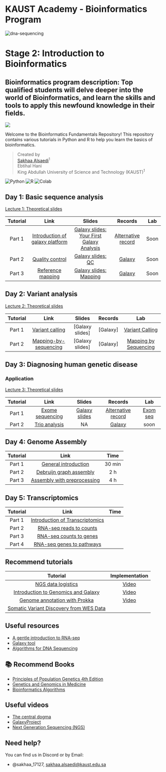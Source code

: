 # KAUST Academy - Bioinformatics Program

![dna-sequencing](https://github.com/galaxyproject/usegalaxy-tools/assets/42935314/6ba37898-31a2-4a1a-855f-ee23b0015dae)

# Stage 2: Introduction to Bioinformatics
## Bioinformatics program description: Top qualified students will delve deeper into the world of Bioinformatics, and learn the skills and tools to apply this newfound knowledge in their fields.


 <img src="https://img.shields.io/badge/License-MIT-yellow.svg" /></a>
 
Welcome to the Bioinformatics Fundamentals Repository! This repository contains various tutorials in Python and R to help you learn the basics of bioinformatics.


> Created by <br>
> [Sakhaa Alsaedi](https://cemse.kaust.edu.sa/cbrc/people/person/sakhaa-alsaedi)<sup>1</sup> <br>
> Ebtihal Hani <br>
> King Abdullah University of Science and Technology (KAUST)<sup>1</sup>

![Python](https://img.shields.io/badge/Python-3776AB?style=for-the-badge&logo=python&logoColor=white)
![R](https://img.shields.io/badge/R-276DC3?style=for-the-badge&logo=r&logoColor=white)
![Colab](https://img.shields.io/badge/Colab-F9AB00?style=for-the-badge&logo=googlecolab&color=525252)


## Day 1: Basic sequence analysis

[Lecture 1: Theoretical slides](https://github.com/Sakhaa-Alsaedi/Bioinformatics-/blob/main/%20Day1_GH_Introduction%20to%20Bioinformatics_Sakhaa.pdf)

|Tutorial| Link | Slides| Records | Lab|
|:---: | :---:  |     :---:      | :---:| :---:|
|Part 1| [Introduction of galaxy platform ](https://training.galaxyproject.org/training-material/topics/introduction/tutorials/galaxy-intro-peaks2genes/tutorial.html)|[Galaxy slides: Your First Galaxy Analysis](https://docs.google.com/presentation/d/1rOGp4o_Dc-QIHS4YT4HizdfXTVhJB1HwPPZkSDuMhig/edit#slide=id.gbc9627d000_0_346)| [Alternative record](https://www.youtube.com/watch?v=1UPCrQxGwcU&list=PLNFLKDpdM3B_3M7i8fQ3rH_sax6rmAsyz)| Soon|
|Part 2| [Quality control](https://training.galaxyproject.org/training-material/topics/sequence-analysis/tutorials/quality-control/tutorial.html)| [Galaxy slides: QC](https://training.galaxyproject.org/training-material/topics/sequence-analysis/tutorials/quality-control/slides.html#1)| [Galaxy](https://www.youtube.com/watch?v=QJRlX2hWDKM)| Soon|
|Part 3| [Reference mapping](https://training.galaxyproject.org/training-material/topics/sequence-analysis/tutorials/mapping/tutorial.html) |[Galaxy slides: Mapping](https://training.galaxyproject.org/training-material/topics/sequence-analysis/tutorials/mapping/slides.html#1)| [Galaxy](https://www.youtube.com/watch?v=1wm-62E2NkY&t=1s)| Soon|


## Day 2: Variant analysis
[Lecture 2: Theoretical slides](https://github.com/Sakhaa-Alsaedi/Bioinformatics-/blob/main/Day2_VC.pdf)

|Tutorial| Link | Slides| Records | Lab|
|:---: | :---:  |     :---:      | :---:| :---:|
|Part 1| [Variant calling](https://training.galaxyproject.org/training-material/topics/variant-analysis/tutorials/dip/tutorial.html)|[Galaxy slides]|[Galaxy]| [Variant Calling](https://usegalaxy.org/u/ebtihal.hani/h/variant-calling)|
|Part 2| [Mapping-by-sequencing](https://training.galaxyproject.org/training-material/topics/variant-analysis/tutorials/mapping-by-sequencing/tutorial.html)|[Galaxy slides]|[Galaxy]| [Mapping by Sequencing](https://usegalaxy.org/u/ebtihal.hani/h/mapping-by-sequencing)|


## Day 3: Diagnosing human genetic disease 
### Application 
[Lecture 3: Theoretical slides](https://github.com/Sakhaa-Alsaedi/Bioinformatics-/blob/main/%20Day1_GH_Introduction%20to%20Bioinformatics_Sakhaa.pdf)

|Tutorial| Link | Slides| Records | Lab|
|:---: | :---:  |     :---:      | :---:| :---:|
|Part 1| [Exome sequencing](https://training.galaxyproject.org/training-material/topics/variant-analysis/tutorials/exome-seq/tutorial.html)| [Galaxy slides](https://training.galaxyproject.org/training-material/topics/variant-analysis/tutorials/introduction/slides.html#1)|[Alternative record](https://www.youtube.com/watch?v=lpzBwR1P0h0)| [Exom seq](https://usegalaxy.org/u/ebtihal.hani/h/exome-sequencing)|
|Part 2| [Trio analysis](https://training.galaxyproject.org/training-material/topics/variant-analysis/tutorials/trio-analysis/tutorial.html)| NA| [Galaxy](https://www.youtube.com/watch?v=3OWXWOkJRqU)| soon|

## Day 4: Genome Assembly

|Tutorial| Link | Time| 
|:---: | :---:  |     :---:      | 
|Part 1| [General introduction](https://training.galaxyproject.org/training-material/topics/assembly/tutorials/general-introduction/tutorial.html)| 30 min|
|Part 2| [Debruijn graph assembly](https://training.galaxyproject.org/training-material/topics/assembly/tutorials/debruijn-graph-assembly/slides-plain.html)| 2 h|
|Part 3| [Assembly with preprocessing](https://training.galaxyproject.org/training-material/topics/assembly/tutorials/assembly-with-preprocessing/tutorial.html)| 4 h|

## Day 5: Transcriptomics 

|Tutorial| Link | Time| 
|:---: | :---:  |     :---:      | 
|Part 1| [Introduction of Transcriptomics ](https://training.galaxyproject.org/training-material/topics/transcriptomics/tutorials/introduction/slides.html#1)| |
|Part 2| [RNA-seq reads to counts](https://training.galaxyproject.org/training-material/topics/transcriptomics/tutorials/rna-seq-reads-to-counts/tutorial.html)| |
|Part 3| [RNA-seq counts to genes](https://training.galaxyproject.org/training-material/topics/transcriptomics/tutorials/rna-seq-counts-to-genes/tutorial.html)| |
|Part 4| [RNA-seq genes to pathways](https://training.galaxyproject.org/training-material/topics/transcriptomics/tutorials/rna-seq-genes-to-pathways/tutorial.html)| |

## Recommend tutorials 
|Tutorial | Implementation| 
|:---: |     :---:      | 
[NGS data logistics](https://training.galaxyproject.org/training-material/topics/introduction/tutorials/galaxy-intro-ngs-data-managment/tutorial.html)| [Video](https://www.youtube.com/watch?v=9mIL0tIfZ_o) |
[Introduction to Genomics and Galaxy](https://training.galaxyproject.org/training-material/topics/introduction/tutorials/galaxy-intro-strands/tutorial.html)| [Video](https://www.youtube.com/watch?v=P1mEWZ_tAgQ) |
| [Genome annotation with Prokka](https://training.galaxyproject.org/training-material/topics/transcriptomics/tutorials/rna-seq-counts-to-genes/tutorial.html)| [Video](https://www.youtube.com/watch?v=B8pIQZPf21Y)|
| [Somatic Variant Discovery from WES Data](https://training.galaxyproject.org/training-material/topics/transcriptomics/tutorials/rna-seq-genes-to-pathways/tutorial.html)| | NA|

## Useful resources 
- [A gentle introduction to RNA-seq](https://www.youtube.com/watch?app=desktop&v=tlf6wYJrwKY)
- [Galaxy tool](https://github.com/galaxyproject/usegalaxy-tools)
- [Algorithms for DNA Sequencing]([https://www.python.org/about/gettingstarted/](https://www.youtube.com/watch?v=hpb-mH-yjLc&list=PL2mpR0RYFQsBiCWVJSvVAO3OJ2t7DzoHA)) 

## :books: Recommend Books 
- [Principles of Population Genetics 4th Edition](https://www.scribd.com/document/327383907/Principles-Population-Genetics)
- [Genetics and Genomics in Medicine](https://moodle2.units.it/pluginfile.php/271710/mod_resource/content/1/Genetics-Genomics-Medicine.pdf)
- [Bioinformatics Algorithms](https://compeau.cbd.cmu.edu/online-education/bioinformatics-algorithms-an-active-learning-approach/)

## Useful videos
- [The central dogma](https://www.youtube.com/watch?v=gG7uCskUOrA&t=1s)
- [GalaxyProject](https://www.youtube.com/@GalaxyProject/videos)
- [Next Generation Sequencing (NGS)](https://www.youtube.com/watch?v=jFCD8Q6qSTM&list=PLTt9kKfqE_0Gem8hIcJEn7YcesuuKdt_n)
## Need help?
You can find us in Discord or by Email:

- @sakhaa_17127, sakhaa.alsaedi@kaust.edu.sa

